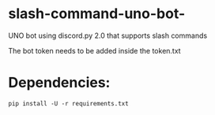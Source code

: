 # slash-command-uno-bot-
UNO bot using discord.py 2.0 that supports slash commands

The bot token needs to be added inside the token.txt 
# Dependencies:
``pip install -U -r requirements.txt``


